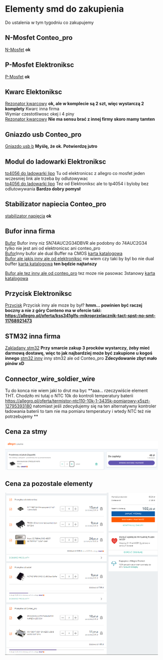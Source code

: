 # Elementy smd do zakupienia

Do ustalenia w tym tygodniu co zakupujemy  

## N-Mosfet Conteo_pro  
[N-Mosfet](https://allegro.pl/oferta/irlml2060-60v-1-2a-n-mosfet-1-25w-sot-23-e1903-7875509949) **ok**
## P-Mosfet Elektroniksc  
[P-Mosfet](https://allegro.pl/oferta/irlml6402-sot23-p-channel-si2301-kpl-10szt-12848211828)  **ok**
## Kwarc Elektoniksc 
[Rezonator kwarcowy](https://allegro.pl/oferta/kwarc-32-768khz-smd-abs07-32-768khz-t-12-5pf-x2szt-12064929900)  **ok, ale w komplecie są 2 szt, więc wystarczą 2 komplety**
Kwarc inna firma  
Wymiar czestotliwosc okej i 4 piny  
[Rezonator kwarcowy](https://allegro.pl/oferta/rezonator-kwarcowy-smd-32-768khz-ndk-1szt-a529-6692482864)  **Nie ma sensu brać z innej firmy skoro mamy tamten**
## Gniazdo usb Conteo_pro 
[Gniazdo usb b](https://allegro.pl/oferta/mx-105017-0001-gniazdo-usb-b-micro-smt-5pin-12054224486)  **Myślę, że ok. Potwierdzę jutro**
## Modul do ladowarki Elektroniksc
[tp4056 do ladowarki lipo](https://allegro.pl/oferta/m5137-ladowarka-akumulatorow-li-ion-to4056-8863674707) Tu od elektronicsc z allegro co mosfet jeden wczesniej link ale trzeba by odlutowywac   
[tp4056 do ladowarki lipo](https://allegro.pl/oferta/tp4054-42-kontroler-ladowania-li-lon-sot23-5-7953080285) Tez od Elektroniksc ale to tp4054 i byloby bez odlutowywania  **Bardzo dobry pomysł**

## Stabilizator napiecia Conteo_pro
[stabilizator napięcia](https://allegro.pl/oferta/spx5205m5l3-3tr-stabilizator-napiecia-ldo-3-3v-12409161294?fbclid=IwAR1b71S7HsXbepYxkrcGBAuwzsbn1yQ71cF78s29FptoZ9Dv9-lpUvMwqxk) **ok**

## Bufor inna firma
[Bufor](https://allegro.pl/oferta/sn74auc2g34dbvr-x4szt-12473535404) Bufor inny niz SN74AUC2G34DBVR ale podobny do 74AUC2G34 tylko nie jest ani od elektronicsc ani conteo_pro  
[Bufor](https://allegro.pl/oferta/nc7wz16p6x-smd-s-c-88-dual-buffer-9958671515)Inny bufor ale dual Buffer na CMOS [karta katalogowa](https://www.mouser.com/datasheet/2/308/NC7WZ16-1301496.pdf)  
[Bufor ale jakis inny ale od elektroniksc](https://allegro.pl/oferta/74lvc1g125gw-bufor-tssop5-x5szt-12080132627) nie wiem czy taki by byl bo nie dual buffer [karta katalogowa](https://www.mouser.pl/datasheet/2/916/74LVC1G125-1512149.pdf)  **ten będzie najtańszy**

[Bufor ale tez inny ale od conteo_pro](https://allegro.pl/oferta/m74vhc1gt125df2g-cyfrowy-3-stanowy-bufor-sc88a-11849828081) tez moze nie pasowac 3stanowy [karta katalogowa](https://www.mouser.com/datasheet/2/308/MC74VHC1GT125-D-78788.pdf)  
## Przycisk Elektroniksc
[Przycisk](https://allegro.pl/oferta/int1188f15a-mikroprzycisk-3-1x3-1-1-5mm-smd-7300457422)
Przycisk inny ale moze by był?  **hmm... powinien być raczej boczny a nie z góry Conteno ma w ofercie taki: https://allegro.pl/oferta/kss341glfs-mikroprzelacznik-tact-spst-no-smt-11768921473** 
## STM32 inna firma
[Zakladany stm32](https://allegrolokalnie.pl/oferta/mikrokontroler-stm32l051k6t6)  **Przy smarcie zakup 3 procków wystarczy, żeby mieć darmową dostawę, więc to jak najbardziej może być zakupione u kogoś innego**
[stm32 inny](https://allegro.pl/oferta/stm32g031j6m6-mikrokontroler-arm-32kb-64mhz-sop-8-11824556072) inny stm32 ale od Conteo_pro **Zdecydowanie zbyt mało pinów xD**

## Connector_wire_soldier_wire  
Tu do konca nie wiem jaki to drut ma byc  **aaa... rzeczywiście element THT. Chodziło mi tutaj o NTC 10k do kontroli temperatury baterii https://allegro.pl/oferta/termistor-ntc110-10k-1-3435k-pomiarowy-x5szt-12795393180 natomiast jeśli zdecydujemy się na ten alternatywny kontroler ładowania baterii to tam nie ma pomiaru temperatury i wtedy NTC też nie potrzebujemy **

## Cena za stmy
![Cena za stmy](https://github.com/madara1319/AGH-CLK-01/blob/main/screen1.png)
## Cena za pozostale elementy
![Cena za pozostale elementy](https://github.com/madara1319/AGH-CLK-01/blob/main/screen2.png)






